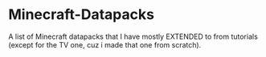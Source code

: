 # Minecraft-Datapacks
A list of Minecraft datapacks that I have mostly EXTENDED to from tutorials (except for the TV one, cuz i made that one from scratch).
